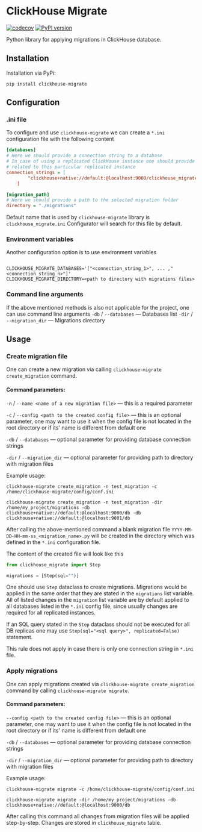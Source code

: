 # ClickHouse Migrate
[![codecov](https://codecov.io/gh/trushad0w/clickhouse-migrate/branch/master/graph/badge.svg?token=WSTIR7MOHG)](https://codecov.io/gh/trushad0w/clickhouse-migrate)
[![PyPI version](https://badge.fury.io/py/clickhouse-migrate.svg)](https://badge.fury.io/py/clickhouse-migrate)


Python library for applying migrations in ClickHouse database.

## Installation

Installation via PyPi:
```shell
pip install clickhouse-migrate
```

## Configuration

### .ini file
To configure and use `clickhouse-migrate` we can create a `*.ini` configuration file with the following content

```ini
[databases]
# Here we should provide a connection string to a database
# In case of using a replicated ClickHouse instance one should provide all connection strings
# related to this particular replicated instance
connection_strings = [
        "clickhouse+native://default:@localhost:9000/clickhouse_migrate"
    ]

[migration_path]
# Here we should provide a path to the selected migration folder
directory = "./migrations"

```

Default name that is used by `clickhouse-migrate` library is `clickhouse_migrate.ini`
Configurator will search for this file by default.

### Environment variables
Another configuration option is to use environment variables
```shell

CLICKHOUSE_MIGRATE_DATABASES='["<connection_string_1>", ... ,"<connection_string_n>"]'
CLICKHOUSE_MIGRATE_DIRECTORY=<path to directory with migrations files>

```

### Command line arguments
If the above mentioned methods is also not applicable for the project, one can use command line arguments
`-db` / `--databases` —  Databases list
`-dir` / `--migration_dir` — Migrations directory

## Usage

### Create migration file

One can create a new migration via calling `clickhouse-migrate create_migration` command.

#### Command parameters:

`-n` / `--name <name of a new migration file>` — this is a required parameter 

`-c` / `--config <path to the created config file>` — this is an optional parameter, 
one may want to use it when the config file is not located in the root directory 
or if its' name is different from default one

`-db` / `--databases` — optional parameter for providing database connection strings

`-dir` / `--migration_dir` — optional parameter for providing path to directory with migration files

Example usage:
```shell
clickhouse-migrate create_migration -n test_migration -c /home/clickhouse-migrate/config/conf.ini
```

```shell
clickhouse-migrate create_migration -n test_migration -dir /home/my_project/migrations -db clickhouse+native://default:@localhost:9000/db -db clickhouse+native://default:@localhost:9001/db
```

After calling the above-mentioned command a blank migration file `YYYY-MM-DD-HH-mm-ss_<migration_name>.py`
will be created in the directory which was defined in the `*.ini` configuration file.

The content of the created file will look like this
```python
from clickhouse_migrate import Step

migrations = [Step(sql="")]
```
One should use `Step` dataclass to create migrations. Migrations would be applied in the same order that they are stated in the `migrations` list variable.
All of listed changes in the `migration` list variable are by default applied to all databases listed in the `*.ini` config file, since usually changes are required for all replicated instances.

If an SQL query stated in the `Step` dataclass should not be executed for all DB replicas one may use `Step(sql="<sql query>", replicated=False)` statement.

This rule does not apply in case there is only one connection string in `*.ini` file.

### Apply migrations

One can apply migrations created via `clickhouse-migrate create_migration` command by calling `clickhouse-migrate migrate`.

#### Command parameters:
`--config <path to the created config file>` — this is an optional parameter, 
one may want to use it when the config file is not located in the root directory 
or if its' name is different from default one

`-db` / `--databases` — optional parameter for providing database connection strings

`-dir` / `--migration_dir` — optional parameter for providing path to directory with migration files

Example usage:
```shell
clickhouse-migrate migrate -c /home/clickhouse-migrate/config/conf.ini
```

```shell
clickhouse-migrate migrate -dir /home/my_project/migrations -db clickhouse+native://default:@localhost:9000/db
```

After calling this command all changes from migration files will be applied step-by-step. Changes are stored in `clickhouse_migrate` table.

